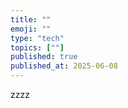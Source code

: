 ```yaml
---
title: ""
emoji: ""
type: "tech"
topics: [""]
published: true
published_at: 2025-06-08
---
```


zzzz
